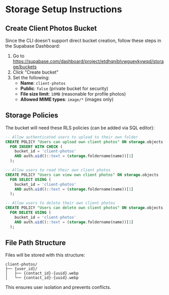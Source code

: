 # Storage Setup Instructions

## Create Client Photos Bucket

Since the CLI doesn't support direct bucket creation, follow these steps in the Supabase Dashboard:

1. Go to https://supabase.com/dashboard/project/etdhqniblvwgueykywqd/storage/buckets
2. Click "Create bucket"
3. Set the following:
   - **Name**: `client-photos`
   - **Public**: `false` (private bucket for security)
   - **File size limit**: `10MB` (reasonable for profile photos)
   - **Allowed MIME types**: `image/*` (images only)

## Storage Policies

The bucket will need these RLS policies (can be added via SQL editor):

```sql
-- Allow authenticated users to upload to their own folder
CREATE POLICY "Users can upload own client photos" ON storage.objects
  FOR INSERT WITH CHECK (
    bucket_id = 'client-photos'
    AND auth.uid()::text = (storage.foldername(name))[1]
  );

-- Allow users to read their own client photos
CREATE POLICY "Users can view own client photos" ON storage.objects
  FOR SELECT USING (
    bucket_id = 'client-photos'
    AND auth.uid()::text = (storage.foldername(name))[1]
  );

-- Allow users to delete their own client photos
CREATE POLICY "Users can delete own client photos" ON storage.objects
  FOR DELETE USING (
    bucket_id = 'client-photos'
    AND auth.uid()::text = (storage.foldername(name))[1]
  );
```

## File Path Structure

Files will be stored with this structure:
```
client-photos/
├── {user_id}/
│   ├── {contact_id}-{uuid}.webp
│   └── {contact_id}-{uuid}.webp
```

This ensures user isolation and prevents conflicts.